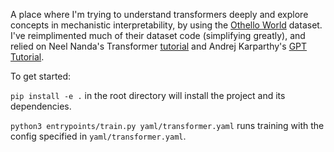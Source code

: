 A place where I'm trying to understand transformers deeply and explore concepts in mechanistic interpretability, by using the [Othello World](https://github.com/likenneth/othello_world) dataset. I've reimplimented much of their dataset code (simplifying greatly), and relied on Neel Nanda's Transformer [tutorial](https://colab.research.google.com/github/neelnanda-io/Easy-Transformer/blob/clean-transformer-demo/Clean_Transformer_Demo_Template.ipynb) and Andrej Karparthy's [GPT Tutorial](https://www.youtube.com/watch?v=kCc8FmEb1nY).

To get started:

`pip install -e .` in the root directory will install the project and its dependencies.

`python3 entrypoints/train.py yaml/transformer.yaml` runs training with the config specified in `yaml/transformer.yaml`.
